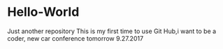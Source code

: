# Hello-World
Just another repository
This is my first time to use Git Hub,i want to be a coder,
new car conference tomorrow 9.27.2017
